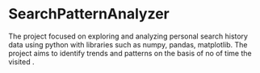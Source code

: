 # SearchPatternAnalyzer
The project focused on exploring and analyzing personal search history data using python  with libraries such as numpy, pandas, matplotlib. The project aims to identify trends and patterns on the basis of no of time the visited .

